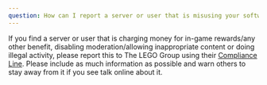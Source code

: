 ```yaml
---
question: How can I report a server or user that is misusing your software?
---
```

If you find a server or user that is charging money for in-game rewards/any other benefit, disabling moderation/allowing inappropriate content or doing illegal activity, please report this to The LEGO Group using their [Compliance Line](https://www.lego.com/compliance-line). Please include as much information as possible and warn others to stay away from it if you see talk online about it.
